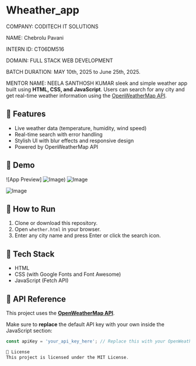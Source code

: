 # Wheather_app
COMPANY: CODITECH IT SOLUTIONS

NAME: Chebrolu Pavani

INTERN ID: CT06DM516

DOMAIN: FULL STACK WEB DEVELOPMENT

BATCH DURATION: MAY 10th, 2025 to June 25th, 2025.

MENTOR NAME: NEELA SANTHOSH KUMAR
 sleek and simple weather app built using **HTML, CSS, and JavaScript**. Users can search for any city and get real-time weather information using the [OpenWeatherMap API](https://openweathermap.org/).
## 🔧 Features

- Live weather data (temperature, humidity, wind speed)
- Real-time search with error handling
- Stylish UI with blur effects and responsive design
- Powered by OpenWeatherMap API

## 🚀 Demo

![App Preview] ![Image](https://github.com/user-attachments/assets/2e5518a7-4a71-4e10-9e47-85425aa10dd9))
![Image](https://github.com/user-attachments/assets/b1500106-53cb-4f43-b119-40b52f7d7d50)

![Image](https://github.com/user-attachments/assets/78bf35fc-de23-496a-a718-108baa5aea10)

## 📁 How to Run

1. Clone or download this repository.
2. Open `whether.html` in your browser.
3. Enter any city name and press Enter or click the search icon.

## 🧠 Tech Stack

- HTML
- CSS (with Google Fonts and Font Awesome)
- JavaScript (Fetch API)

## 📌 API Reference

This project uses the **[OpenWeatherMap API](https://openweathermap.org/api)**.

Make sure to **replace** the default API key with your own inside the JavaScript section:

```javascript
const apiKey = 'your_api_key_here'; // Replace this with your OpenWeatherMap API key

📄 License
This project is licensed under the MIT License.
